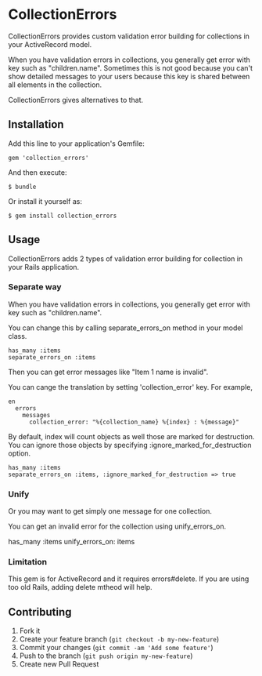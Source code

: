 # CollectionErrors

CollectionErrors provides custom validation error building for collections in your ActiveRecord model.

When you have validation errors in collections, you generally get error with key such as "children.name". Sometimes this is not good because you can't show detailed messages to your users because this key is shared between all elements in the collection.

CollectionErrors gives alternatives to that.

## Installation

Add this line to your application's Gemfile:

    gem 'collection_errors'

And then execute:

    $ bundle

Or install it yourself as:

    $ gem install collection_errors

## Usage

CollectionErrors adds 2 types of validation error building for collection in your Rails application.

### Separate way

When you have validation errors in collections, you generally get error with key such as "children.name".

You can change this by calling separate_errors_on method in your model class.

    has_many :items
    separate_errors_on :items

Then you can get error messages like "Item 1 name is invalid".

You can cange the translation by setting 'collection_error' key. For example,

    en
      errors
        messages
          collection_error: "%{collection_name} %{index} : %{message}"

By default, index will count objects as well those are marked for destruction.
You can ignore those objects by specifying :ignore_marked_for_destruction option.

    has_many :items
    separate_errors_on :items, :ignore_marked_for_destruction => true

### Unify

Or you may want to get simply one message for one collection.

You can get an invalid error for the collection using unify_errors_on.

  has_many :items
  unify_errors_on: items

### Limitation

This gem is for ActiveRecord and it requires errors#delete. If you are using too old Rails, adding delete mtheod will help.

## Contributing

1. Fork it
2. Create your feature branch (`git checkout -b my-new-feature`)
3. Commit your changes (`git commit -am 'Add some feature'`)
4. Push to the branch (`git push origin my-new-feature`)
5. Create new Pull Request
